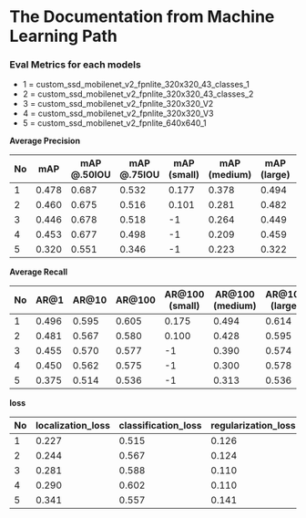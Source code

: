 # The Documentation from Machine Learning Path

### Eval Metrics for each models
- 1 = custom_ssd_mobilenet_v2_fpnlite_320x320_43_classes_1
- 2 = custom_ssd_mobilenet_v2_fpnlite_320x320_43_classes_2
- 3 = custom_ssd_mobilenet_v2_fpnlite_320x320_V2
- 4 = custom_ssd_mobilenet_v2_fpnlite_320x320_V3
- 5 = custom_ssd_mobilenet_v2_fpnlite_640x640_1


**Average Precision**

| No | mAP | mAP @.50IOU | mAP @.75IOU | mAP (small) | mAP (medium) | mAP (large) | steps | total_classes | 
| --- | --- | --- | --- | --- | --- | --- | --- | --- |
| 1 | 0.478 | 0.687 | 0.532 | 0.177 | 0.378 | 0.494 | 15000 | 43 |
| 2 | 0.460 | 0.675 | 0.516 | 0.101 | 0.281 | 0.482 | 15000 | 43 |
| 3 | 0.446 | 0.678 | 0.518 | -1 | 0.264 | 0.449 | 20000 | 21 |
| 4 | 0.453 | 0.677 | 0.498 | -1 | 0.209 | 0.459 | 15000 | 21 |
| 5 | 0.320 | 0.551 | 0.346 | -1 | 0.223 | 0.322 | 15000 | 21 |


**Average Recall**

| No | AR@1 | AR@10 | AR@100 | AR@100 (small) | AR@100 (medium) | AR@100 (large) | steps | total_classes |
| --- | --- | --- | --- | --- | --- | --- | --- | --- |
| 1 | 0.496 | 0.595 | 0.605 | 0.175 | 0.494 | 0.614 | 15000 | 43 |
| 2 | 0.481 | 0.567 | 0.580 | 0.100 | 0.428 | 0.595 | 15000 | 43 |
| 3 | 0.455 | 0.570 | 0.577 | -1| 0.390 | 0.574 | 20000 | 21 |
| 4 | 0.450 | 0.562 | 0.575 | -1| 0.300 | 0.578 | 15000 | 21 |
| 5 | 0.375 | 0.514 | 0.536 | -1| 0.313 | 0.536 | 15000 | 21 |


**loss**

| No | localization_loss | classification_loss | regularization_loss | total_loss | steps | total_classes |
| --- | --- | --- | --- | --- | --- |  --- |
| 1 | 0.227 | 0.515 | 0.126 | 0.868 | 15000 | 43 |
| 2 | 0.244 | 0.567 | 0.124 | 0.936 | 15000 | 43 |
| 3 | 0.281 | 0.588 | 0.110 | 0.978 | 20000 | 21 |
| 4 | 0.290 | 0.602 | 0.110 | 1.001 | 15000 | 21 |
| 5 | 0.341 | 0.557 | 0.141 | 1.039 | 15000 | 21 |
